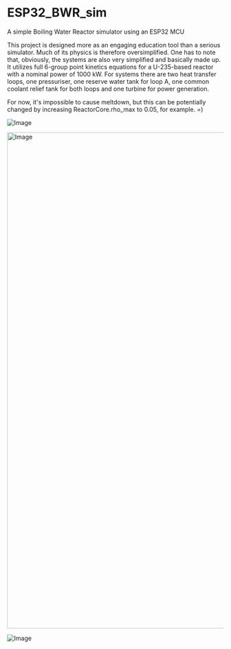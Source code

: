 # ESP32_BWR_sim
A simple Boiling Water Reactor simulator using an ESP32 MCU

This project is designed more as an engaging education tool than a serious simulator.
Much of its physics is therefore oversimplified.
One has to note that, obviously, the systems are also very simplified and basically made up.
It utilizes full 6-group point kinetics equations for a U-235-based reactor with a nominal power of 1000 kW.
For systems there are two heat transfer loops, one pressuriser, one reserve water tank for loop A, one common coolant relief tank for both loops and one turbine for power generation.

For now, it's impossible to cause meltdown, but this can be potentially changed by increasing ReactorCore.rho_max to 0.05, for example. =)

![Image](https://github.com/user-attachments/assets/3b65c726-c692-486c-86b5-cb8e4bfa4ffe)

<img width="1156" alt="Image" src="https://github.com/user-attachments/assets/d4473f26-9b66-4aaf-af8a-b7f6404f9bea" />

![Image](https://github.com/user-attachments/assets/8e7e51bb-6524-4dc5-8cfb-d498f9d982a3)
